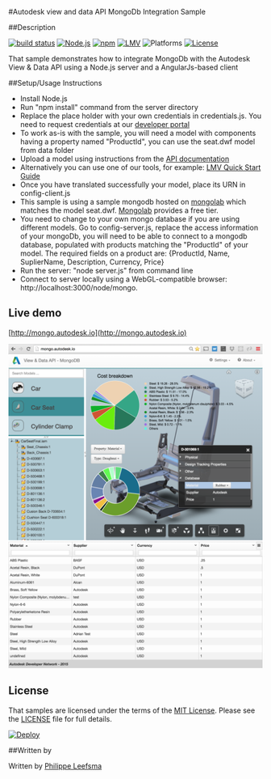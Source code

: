 #Autodesk view and data API MongoDb Integration Sample

##Description

[![build status](https://api.travis-ci.org/cyrillef/extract-view.and.data.api.png)](https://travis-ci.org/cyrillef/extract-view.and.data.api)
[![Node.js](https://img.shields.io/badge/Node.js-5.10.1-blue.svg)](https://nodejs.org/)
[![npm](https://img.shields.io/badge/npm-3.8.3-blue.svg)](https://www.npmjs.com/)
[![LMV](https://img.shields.io/badge/View%20%26%20Data%20API-v2.5-green.svg)](http://developer-autodesk.github.io/)
![Platforms](https://img.shields.io/badge/platform-windows%20%7C%20osx%20%7C%20linux-lightgray.svg)
[![License](http://img.shields.io/:license-mit-blue.svg)](http://opensource.org/licenses/MIT)

That sample demonstrates how to integrate MongoDb with the Autodesk View & Data API using a Node.js server and a AngularJs-based client

##Setup/Usage Instructions

* Install Node.js
* Run "npm install" command from the server directory
* Replace the place holder with your own credentials in credentials.js. You need to request credentials at our [developer portal](https://developer.autodesk.com/user/me/apps)
* To work as-is with the sample, you will need a model with components having a property named "ProductId", you can use the seat.dwf model from data folder
* Upload a model using instructions from the [API documentation](http://developer.api.autodesk.com/documentation/v1/vs/vs_quick_start.html#vs-api-quick-start)
* Alternatively you can use one of our tools, for example: [LMV Quick Start Guide](https://fast-shelf-9177.herokuapp.com/)
* Once you have translated successfully your model, place its URN in config-client.js
* This sample is using a sample mongodb hosted on [mongolab](https://mongolab.com/) which matches the model seat.dwf. [Mongolab](https://mongolab.com/) provides a free tier.
* You need to change to your own mongo database if you are using different models. Go to config-server.js, replace the access information of your mongoDb, you will need to be able to connect to a mongodb database, populated with products matching the "ProductId" of your model. The required fields on a product are: {ProductId, Name, SuplierName, Description, Currency, Price}
* Run the server: "node server.js" from command line
* Connect to server locally using a WebGL-compatible browser: http://localhost:3000/node/mongo.

## Live demo

[http://mongo.autodesk.io](http://mongo.autodesk.io)

[![](www/resources/img/app1.png)](http://mongo.autodesk.io)
[![](www/resources/img/app2.png)](http://mongo.autodesk.io)

## License

That samples are licensed under the terms of the [MIT License](http://opensource.org/licenses/MIT). Please see the [LICENSE](LICENSE) file for full details.

[![Deploy](https://www.herokucdn.com/deploy/button.svg)](https://heroku.com/deploy)

##Written by 

Written by [Philippe Leefsma](http://adndevblog.typepad.com/cloud_and_mobile/philippe-leefsma.html)

